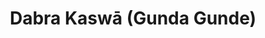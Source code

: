 ---
title: Dabra Kaswā (Gunda Gunde)

subjects:
  -
    id: estifanos-gg
    name: ʾƎsṭifānos za-Gunda Gunde
    commemorations:
      - [18, 4]

  -
    id: abakerazun-gg
    name: ʾAbakǝrazun za-Gunda Gunde
    commemorations:
      - [29, 9]

  -
    id: ezra-gg
    name:
      gez: ʿƎzrā Mogasāwi
      en: ʿƎzrā the Blessed
    commemorations:
      - [11, 12]

  -
    id: yeshaq-founder
    name:
      gez: Yǝsḥaq Śārāri
      en: Yǝsḥaq the Founder
    commemorations:
      - [19, 9]

  -
    id: gabra-masih-i-gg
    name:
      gez: Gabra Masiḥ za-Gunda Gunde
      en: Gabra Masiḥ I of Gunda Gunde
    commemorations:
      - [3, 1]

  -
    id: habta-sellase-i-gg
    name:
      gez: Habta Śǝllāse za-Gunda Gunde
      en: Habta Śǝllāse I of Gunda Gunde
    commemorations:
      - [17, 8]

  -
    id: takla-nabiyat-gg
    name: Takla Nabiyāt za-Gunda Gunde
    commemorations:
      - [23, 12]

  -
    id: isayyeyas-gg
    name: ʾIsāyyǝyās za-Gunda Gunde
    commemorations:
      - [19, 1]

  -
    id: gabra-krestos-gg
    name: Gabra Krǝstos za-Gunda Gunde
    commemorations:
      - [29, 7]

  -
    id: yeshaq-gg
    name: Yǝsḥaq za-Gunda Gunde
    commemorations:
      - [24, 3]

  -
    id: iyosab-gg
    name: ʾIyosāb za-Gunda Gunde
    commemorations:
      - [22, 11]

  -
    id: samuel-gg
    name: Sāmuʾel Fādəl za-Gunda Gunde
    commemorations:
      - [6, 6]

  -
    id: mazgaba-sellase-i-gg
    name:
      gez: Mazgaba Śǝllāse za-Gunda Gunde
      en: Mazgaba Śǝllāse I of Gunda Gunde
    commemorations:
      - [9, 2]

  -
    id: habta-sellase-ii-gg
    name:
      gez: Habta Śǝllāse za-Gunda Gunde
      en: Habta Śǝllāse II of Gunda Gunde
    commemorations:
      - [5, 9]
---